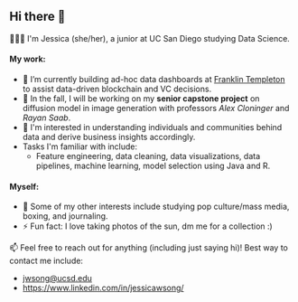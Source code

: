 ## Hi there 👋

👩🏻‍💻 I'm Jessica (she/her), a junior at UC San Diego studying Data Science. 

#### My work:
- 🔭 I’m currently building ad-hoc data dashboards at [Franklin Templeton](https://www.franklintempleton.com/) to assist data-driven blockchain and VC decisions.
- 🌱 In the fall, I will be working on my **senior capstone project** on diffusion model in image generation with professors _Alex Cloninger_ and _Rayan Saab_.
- 🤩 I'm interested in understanding individuals and communities behind data and derive business insights accordingly.
- Tasks I'm familiar with include:
    - Feature engineering, data cleaning, data visualizations, data pipelines, machine learning, model selection using Java and R. 

#### Myself:
- 💬 Some of my other interests include studying pop culture/mass media, boxing, and journaling.
- ⚡ Fun fact: I love taking photos of the sun, dm me for a collection :)

📫 Feel free to reach out for anything (including just saying hi)! Best way to contact me include:
  - jwsong@ucsd.edu
  - https://www.linkedin.com/in/jessicawsong/

<!--
**7essicas/7essicas** is a ✨ _special_ ✨ repository because its `README.md` (this file) appears on your GitHub profile.

Here are some ideas to get you started:

a list of sunshine pictures i've taken!

- 
- 🌱 I’m currently learning ...
- 👯 I’m looking to collaborate on ...
- 🤔 I’m looking for help with ...
- 💬 Ask me about ...
- 📫 How to reach me: ...
- 😄 Pronouns: ...
- ⚡ Fun fact: ...
-->
